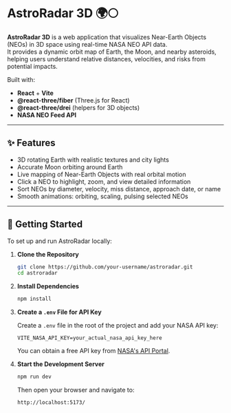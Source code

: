 # AstroRadar 3D 🌍🌕

**AstroRadar 3D** is a web application that visualizes Near-Earth Objects (NEOs) in 3D space using real-time NASA NEO API data.  
It provides a dynamic orbit map of Earth, the Moon, and nearby asteroids, helping users understand relative distances, velocities, and risks from potential impacts.

Built with:
- **React** + **Vite**
- **@react-three/fiber** (Three.js for React)
- **@react-three/drei** (helpers for 3D objects)
- **NASA NEO Feed API**

---

## ✨ Features

- 3D rotating Earth with realistic textures and city lights
- Accurate Moon orbiting around Earth
- Live mapping of Near-Earth Objects with real orbital motion
- Click a NEO to highlight, zoom, and view detailed information
- Sort NEOs by diameter, velocity, miss distance, approach date, or name
- Smooth animations: orbiting, scaling, pulsing selected NEOs

---

## 🚀 Getting Started

To set up and run AstroRadar locally:

1. **Clone the Repository**

    ```bash
    git clone https://github.com/your-username/astroradar.git
    cd astroradar
    ```

2. **Install Dependencies**

    ```bash
    npm install
    ```

3. **Create a `.env` File for API Key**

    Create a `.env` file in the root of the project and add your NASA API key:

    ```
    VITE_NASA_API_KEY=your_actual_nasa_api_key_here
    ```

    You can obtain a free API key from [NASA's API Portal](https://api.nasa.gov/).

4. **Start the Development Server**

    ```bash
    npm run dev
    ```

    Then open your browser and navigate to:

    ```
    http://localhost:5173/
    ```

